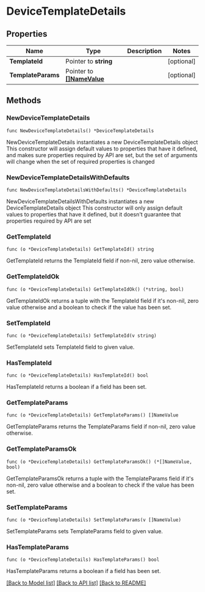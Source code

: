 # DeviceTemplateDetails

## Properties

Name | Type | Description | Notes
------------ | ------------- | ------------- | -------------
**TemplateId** | Pointer to **string** |  | [optional] 
**TemplateParams** | Pointer to [**[]NameValue**](NameValue.md) |  | [optional] 

## Methods

### NewDeviceTemplateDetails

`func NewDeviceTemplateDetails() *DeviceTemplateDetails`

NewDeviceTemplateDetails instantiates a new DeviceTemplateDetails object
This constructor will assign default values to properties that have it defined,
and makes sure properties required by API are set, but the set of arguments
will change when the set of required properties is changed

### NewDeviceTemplateDetailsWithDefaults

`func NewDeviceTemplateDetailsWithDefaults() *DeviceTemplateDetails`

NewDeviceTemplateDetailsWithDefaults instantiates a new DeviceTemplateDetails object
This constructor will only assign default values to properties that have it defined,
but it doesn't guarantee that properties required by API are set

### GetTemplateId

`func (o *DeviceTemplateDetails) GetTemplateId() string`

GetTemplateId returns the TemplateId field if non-nil, zero value otherwise.

### GetTemplateIdOk

`func (o *DeviceTemplateDetails) GetTemplateIdOk() (*string, bool)`

GetTemplateIdOk returns a tuple with the TemplateId field if it's non-nil, zero value otherwise
and a boolean to check if the value has been set.

### SetTemplateId

`func (o *DeviceTemplateDetails) SetTemplateId(v string)`

SetTemplateId sets TemplateId field to given value.

### HasTemplateId

`func (o *DeviceTemplateDetails) HasTemplateId() bool`

HasTemplateId returns a boolean if a field has been set.

### GetTemplateParams

`func (o *DeviceTemplateDetails) GetTemplateParams() []NameValue`

GetTemplateParams returns the TemplateParams field if non-nil, zero value otherwise.

### GetTemplateParamsOk

`func (o *DeviceTemplateDetails) GetTemplateParamsOk() (*[]NameValue, bool)`

GetTemplateParamsOk returns a tuple with the TemplateParams field if it's non-nil, zero value otherwise
and a boolean to check if the value has been set.

### SetTemplateParams

`func (o *DeviceTemplateDetails) SetTemplateParams(v []NameValue)`

SetTemplateParams sets TemplateParams field to given value.

### HasTemplateParams

`func (o *DeviceTemplateDetails) HasTemplateParams() bool`

HasTemplateParams returns a boolean if a field has been set.


[[Back to Model list]](../README.md#documentation-for-models) [[Back to API list]](../README.md#documentation-for-api-endpoints) [[Back to README]](../README.md)


